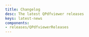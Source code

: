 ```yaml
---
title: Changelog
desc: The latest QPdfviewer releases
keys: latest-news
components:
- releases/QPdfviewerReleases
---
```

<q-pdfviewer-releases class="q-mt-sm"/>
